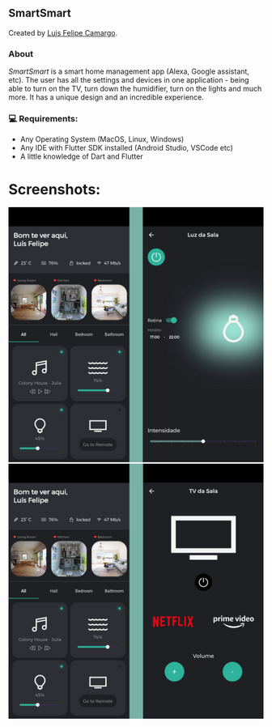 ## SmartSmart

Created by [Luis Felipe Camargo](https://github.com/camargolfelipe).

### About

_SmartSmart_ is a smart home management app (Alexa, Google assistant, etc). The user has all the settings and devices in one application - being able to turn on the TV, turn down the humidifier, turn on the lights and much more. It has a unique design and an incredible experience.

### 💻  Requirements:

* Any Operating System (MacOS, Linux, Windows)
* Any IDE with Flutter SDK installed (Android Studio, VSCode etc)
* A little knowledge of Dart and Flutter

# Screenshots:

<img src="assets/prints/print1.png"/>
<img src="assets/prints/print2.png"/>
